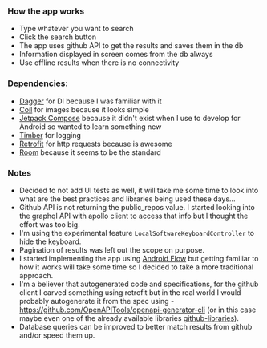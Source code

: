 ### How the app works
- Type whatever you want to search
- Click the search button
- The app uses github API to get the results and saves them in the db
- Information displayed in screen comes from the db always
- Use offline results when there is no connectivity

### Dependencies:
- [Dagger](https://dagger.dev/hilt/gradle-setup.html) for DI because I was familiar with it
- [Coil](https://github.com/coil-kt/coil) for images because it looks simple
- [Jetpack Compose](https://developer.android.com/jetpack/compose) because it didn't exist when I use to develop for Android so wanted to learn something new
- [Timber](https://github.com/JakeWharton/timber) for logging
- [Retrofit](https://github.com/square/retrofit) for http requests because is awesome
- [Room](https://developer.android.com/training/data-storage/room) because it seems to be the standard

### Notes
- Decided to not add UI tests as well, it will take me some time to look into what are the best
  practices and libraries being used these days...
- Github API is not returning the public_repos value. I started looking into the graphql API with
  apollo client to access that info but I thought the effort was too big.
- I'm using the experimental feature `LocalSoftwareKeyboardController` to hide the keyboard.
- Pagination of results was left out the scope on purpose.
- I started implementing the app using [Android Flow](https://developer.android.com/kotlin/flow) but
  getting familiar to how it works will take some time so I decided to take a more traditional approach.
- I'm a believer that autogenerated code and specifications, for the github client I carved something using retrofit but in the real world I would probably
  autogenerate it from the spec using - https://github.com/OpenAPITools/openapi-generator-cli (or in
  this case maybe even one of the already available
  libraries [github-libraries](https://docs.github.com/en/rest/overview/libraries)).
- Database queries can be improved to better match results from github and/or speed them up.